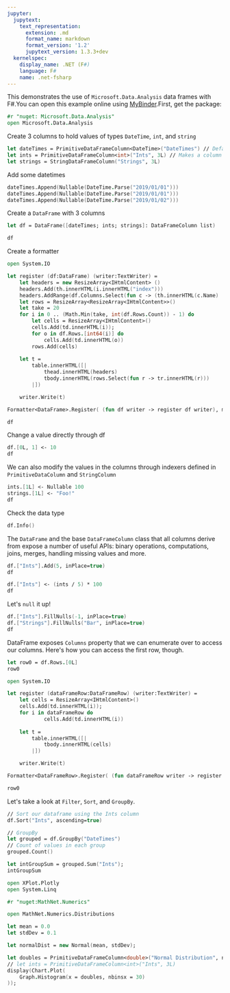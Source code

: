 ```yaml
---
jupyter:
  jupytext:
    text_representation:
      extension: .md
      format_name: markdown
      format_version: '1.2'
      jupytext_version: 1.3.3+dev
  kernelspec:
    display_name: .NET (F#)
    language: F#
    name: .net-fsharp
---
```


This demonstrates the use of `Microsoft.Data.Analysis` data frames with F#.You can open this example online using [MyBinder](https://mybinder.org/v2/gh/mwouts/interactive/master?filepath=fsharp%2FSamples%2FDataFrame-Getting%20Started.ipynb).First, get the package:

```fsharp
#r "nuget: Microsoft.Data.Analysis"
open Microsoft.Data.Analysis
```

Create 3 columns to hold values of types `DateTime`, `int`, and `string`

```fsharp
let dateTimes = PrimitiveDataFrameColumn<DateTime>("DateTimes") // Default length is 0.
let ints = PrimitiveDataFrameColumn<int>("Ints", 3L) // Makes a column of Length 3. Filles with nulls initially.
let strings = StringDataFrameColumn("Strings", 3L)
```

Add some datetimes

```fsharp
dateTimes.Append(Nullable(DateTime.Parse("2019/01/01")))
dateTimes.Append(Nullable(DateTime.Parse("2019/01/01")))
dateTimes.Append(Nullable(DateTime.Parse("2019/01/02")))
```

Create a `DataFrame` with 3 columns

```fsharp
let df = DataFrame([dateTimes; ints; strings]: DataFrameColumn list)

```

```fsharp
df
```

Create a formatter

```fsharp
open System.IO

let register (df:DataFrame) (writer:TextWriter) =
    let headers = new ResizeArray<IHtmlContent> ()
    headers.Add(th.innerHTML(i.innerHTML("index")))
    headers.AddRange(df.Columns.Select(fun c -> (th.innerHTML(c.Name) :> IHtmlContent)))
    let rows = ResizeArray<ResizeArray<IHtmlContent>>()
    let take = 20
    for i in 0 .. (Math.Min(take, int(df.Rows.Count)) - 1) do
        let cells = ResizeArray<IHtmlContent>()
        cells.Add(td.innerHTML(i));
        for o in df.Rows.[int64(i)] do
            cells.Add(td.innerHTML(o))
        rows.Add(cells)
    
    let t =
        table.innerHTML([|
            thead.innerHTML(headers)
            tbody.innerHTML(rows.Select(fun r -> tr.innerHTML(r)))
        |])

    writer.Write(t)

Formatter<DataFrame>.Register( (fun df writer -> register df writer), mimeType = "text/html")
```

```fsharp
df
```

Change a value directly through df

```fsharp
df.[0L, 1] <- 10
df
```

We can also modify the values in the columns through indexers defined in `PrimitiveDataColumn` and `StringColumn`

```fsharp
ints.[1L] <- Nullable 100
strings.[1L] <- "Foo!"
df
```

Check the data type

```fsharp
df.Info()
```

The `DataFrame` and the base `DataFrameColumn` class that all columns derive from expose a number of useful APIs: binary operations, computations, joins, merges, handling missing values and more.

```fsharp
df.["Ints"].Add(5, inPlace=true)
df
```

```fsharp
df.["Ints"] <- (ints / 5) * 100
df
```

Let's `null` it up!

```fsharp
df.["Ints"].FillNulls(-1, inPlace=true)
df.["Strings"].FillNulls("Bar", inPlace=true)
df
```

DataFrame exposes `Columns` property that we can enumerate over to access our columns. Here's how you can access the first row, though.

```fsharp
let row0 = df.Rows.[0L]
row0
```

```fsharp
open System.IO

let register (dataFrameRow:DataFrameRow) (writer:TextWriter) =
    let cells = ResizeArray<IHtmlContent>()
    cells.Add(td.innerHTML(i));
    for i in dataFrameRow do
            cells.Add(td.innerHTML(i))
    
    let t =
        table.innerHTML([|
            tbody.innerHTML(cells)
        |])

    writer.Write(t)

Formatter<DataFrameRow>.Register( (fun dataFrameRow writer -> register dataFrameRow writer), mimeType = "text/html")
```

```fsharp
row0
```

Let's take a look at `Filter`, `Sort`, and `GroupBy`.

```fsharp
// Sort our dataframe using the Ints column
df.Sort("Ints", ascending=true)
```

```fsharp
// GroupBy
let grouped = df.GroupBy("DateTimes")
// Count of values in each group
grouped.Count()
```

```fsharp
let intGroupSum = grouped.Sum("Ints");
intGroupSum
```

```fsharp
open XPlot.Plotly
open System.Linq
```

```fsharp
#r "nuget:MathNet.Numerics"
```

```fsharp
open MathNet.Numerics.Distributions
```

```fsharp
let mean = 0.0
let stdDev = 0.1

let normalDist = new Normal(mean, stdDev);
```

```fsharp
let doubles = PrimitiveDataFrameColumn<double>("Normal Distribution", normalDist.Samples().Take(1000));
// let ints = PrimitiveDataFrameColumn<int>("Ints", 3L) 
display(Chart.Plot(
    Graph.Histogram(x = doubles, nbinsx = 30)
));
```

```fsharp

```

